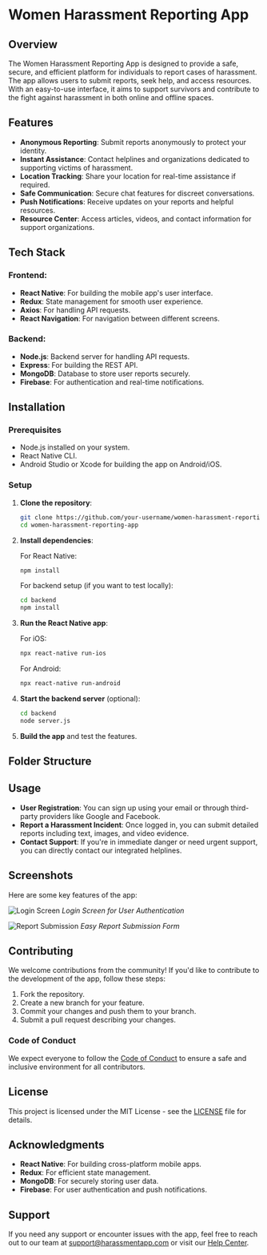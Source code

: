 
# Women Harassment Reporting App

## Overview
The Women Harassment Reporting App is designed to provide a safe, secure, and efficient platform for individuals to report cases of harassment. The app allows users to submit reports, seek help, and access resources. With an easy-to-use interface, it aims to support survivors and contribute to the fight against harassment in both online and offline spaces.

## Features
- **Anonymous Reporting**: Submit reports anonymously to protect your identity.
- **Instant Assistance**: Contact helplines and organizations dedicated to supporting victims of harassment.
- **Location Tracking**: Share your location for real-time assistance if required.
- **Safe Communication**: Secure chat features for discreet conversations.
- **Push Notifications**: Receive updates on your reports and helpful resources.
- **Resource Center**: Access articles, videos, and contact information for support organizations.

## Tech Stack

### Frontend:
- **React Native**: For building the mobile app's user interface.
- **Redux**: State management for smooth user experience.
- **Axios**: For handling API requests.
- **React Navigation**: For navigation between different screens.

### Backend:
- **Node.js**: Backend server for handling API requests.
- **Express**: For building the REST API.
- **MongoDB**: Database to store user reports securely.
- **Firebase**: For authentication and real-time notifications.

## Installation

### Prerequisites
- Node.js installed on your system.
- React Native CLI.
- Android Studio or Xcode for building the app on Android/iOS.

### Setup

1. **Clone the repository**:

    ```bash
    git clone https://github.com/your-username/women-harassment-reporting-app.git
    cd women-harassment-reporting-app
    ```

2. **Install dependencies**:

    For React Native:
    
    ```bash
    npm install
    ```

    For backend setup (if you want to test locally):
    
    ```bash
    cd backend
    npm install
    ```

3. **Run the React Native app**:

    For iOS:
    
    ```bash
    npx react-native run-ios
    ```

    For Android:
    
    ```bash
    npx react-native run-android
    ```

4. **Start the backend server** (optional):

    ```bash
    cd backend
    node server.js
    ```

5. **Build the app** and test the features.

## Folder Structure   



## Usage

- **User Registration**: You can sign up using your email or through third-party providers like Google and Facebook.
- **Report a Harassment Incident**: Once logged in, you can submit detailed reports including text, images, and video evidence.
- **Contact Support**: If you're in immediate danger or need urgent support, you can directly contact our integrated helplines.

## Screenshots

Here are some key features of the app:

![Login Screen](assets/screenshots/login_screen.png)
*Login Screen for User Authentication*

![Report Submission](assets/screenshots/report_submission.png)
*Easy Report Submission Form*

## Contributing

We welcome contributions from the community! If you'd like to contribute to the development of the app, follow these steps:

1. Fork the repository.
2. Create a new branch for your feature.
3. Commit your changes and push them to your branch.
4. Submit a pull request describing your changes.

### Code of Conduct
We expect everyone to follow the [Code of Conduct](CODE_OF_CONDUCT.md) to ensure a safe and inclusive environment for all contributors.

## License

This project is licensed under the MIT License - see the [LICENSE](LICENSE) file for details.

## Acknowledgments

- **React Native**: For building cross-platform mobile apps.
- **Redux**: For efficient state management.
- **MongoDB**: For securely storing user data.
- **Firebase**: For user authentication and push notifications.

## Support

If you need any support or encounter issues with the app, feel free to reach out to our team at support@harassmentapp.com or visit our [Help Center](https://www.harassmentapp.com/help).



